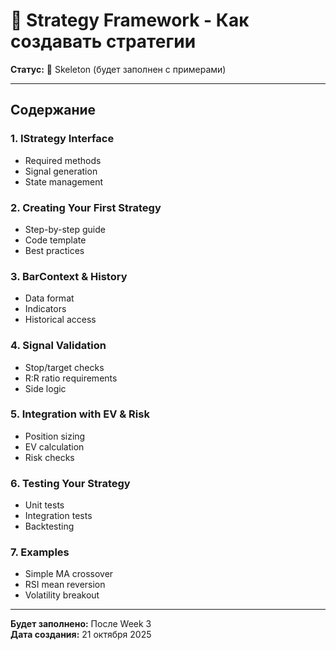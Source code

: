# 🧠 Strategy Framework - Как создавать стратегии

**Статус:** 📝 Skeleton (будет заполнен с примерами)

---

## Содержание

### 1. IStrategy Interface
- Required methods
- Signal generation
- State management

### 2. Creating Your First Strategy
- Step-by-step guide
- Code template
- Best practices

### 3. BarContext & History
- Data format
- Indicators
- Historical access

### 4. Signal Validation
- Stop/target checks
- R:R ratio requirements
- Side logic

### 5. Integration with EV & Risk
- Position sizing
- EV calculation
- Risk checks

### 6. Testing Your Strategy
- Unit tests
- Integration tests
- Backtesting

### 7. Examples
- Simple MA crossover
- RSI mean reversion
- Volatility breakout

---

**Будет заполнено:** После Week 3  
**Дата создания:** 21 октября 2025

